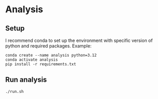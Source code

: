 # Analysis

## Setup

I recommend conda to set up the environment with specific version of python and required packages. Example:

```
conda create --name analysis python=3.12
conda activate analysis
pip install -r requirements.txt
```


## Run analysis

```
./run.sh
```
